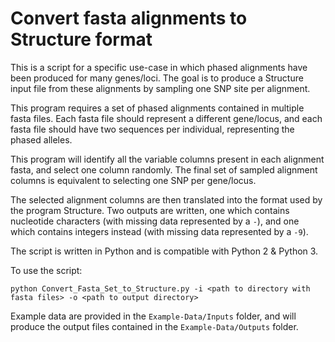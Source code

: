 # Convert fasta alignments to Structure format

This is a script for a specific use-case in which phased alignments have been produced for many genes/loci. The goal is to produce a Structure input file from these alignments by sampling one SNP site per alignment.

This program requires a set of phased alignments contained in multiple fasta files. Each fasta file should represent a different gene/locus, and each fasta file should have two sequences per individual, representing the phased alleles. 

This program will identify all the variable columns present in each alignment fasta, and select one column randomly. The final set of sampled alignment columns is equivalent to selecting one SNP per gene/locus. 

The selected alignment columns are then translated into the format used by the program Structure. Two outputs are written, one which contains nucleotide characters (with missing data represented by a `-`), and one which contains integers instead (with missing data represented by a `-9`). 

The script is written in Python and is compatible with Python 2 & Python 3.

To use the script:
```
python Convert_Fasta_Set_to_Structure.py -i <path to directory with fasta files> -o <path to output directory>
```
 
Example data are provided in the `Example-Data/Inputs` folder, and will produce the output files contained in the `Example-Data/Outputs` folder. 